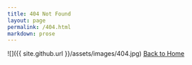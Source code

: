```yaml
---
title: 404 Not Found
layout: page
permalink: /404.html
markdown: prose
---
```


![]({{ site.github.url }}/assets/images/404.jpg)
[Back to Home](/)